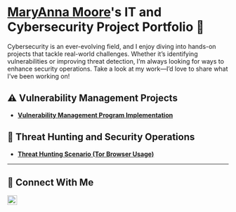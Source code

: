 # <a href="https://www.linkedin.com/in/maryanna-moore/">MaryAnna Moore</a>'s IT and Cybersecurity Project Portfolio 🔐

Cybersecurity is an ever-evolving field, and I enjoy diving into hands-on projects that tackle real-world challenges. Whether it’s identifying vulnerabilities or improving threat detection, I’m always looking for ways to enhance security operations. Take a look at my work—I’d love to share what I’ve been working on!

## ⚠️ Vulnerability Management Projects

- **[Vulnerability Management Program Implementation](https://github.com/MaryAnnaMoore07/Vulnerability-Management-Program)**

## 🚨 Threat Hunting and Security Operations

- **[Threat Hunting Scenario (Tor Browser Usage)](https://github.com/MaryAnnaMoore07/Threat-Hunting-Scenario-Tor-)**

<hr/>

## 🤳 Connect With Me


[<img align="left" alt="___________ | LinkedIn" width="22px" src="https://cdn.jsdelivr.net/npm/simple-icons@v3/icons/linkedin.svg" />][linkedin]


[linkedin]: https://linkedin.com/in/www.linkedin.com/in/maryanna-moore

<!--
<img width="35" alt="image" src="https://github.com/user-attachments/assets/2f41c7cd-5ea8-4475-b451-a37161b6c3fb"> 
<img width="35" alt="image" src="https://github.com/user-attachments/assets/77649969-9910-4994-8b96-74a116cfb2a8">
-->

